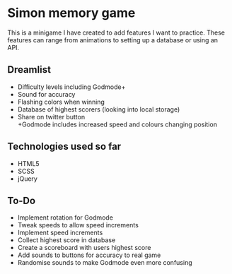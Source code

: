 # Simon memory game

This is a minigame I have created to add features I want to practice. These features can range from animations to setting up a database or using an API.

## Dreamlist

 - Difficulty levels including Godmode+
 - Sound for accuracy
 - Flashing colors when winning
 - Database of highest scorers (looking into local storage)
 - Share on twitter button<br>
   +Godmode includes increased speed and colours changing position
   
## Technologies used so far

  - HTML5
  - SCSS
  - jQuery

## To-Do

 - Implement rotation for Godmode
 - Tweak speeds to allow speed increments
 - Implement speed increments
 - Collect highest score in database
 - Create a scoreboard with users highest score
 - Add sounds to buttons for accuracy to real game
 - Randomise sounds to make Godmode even more confusing
 
  

